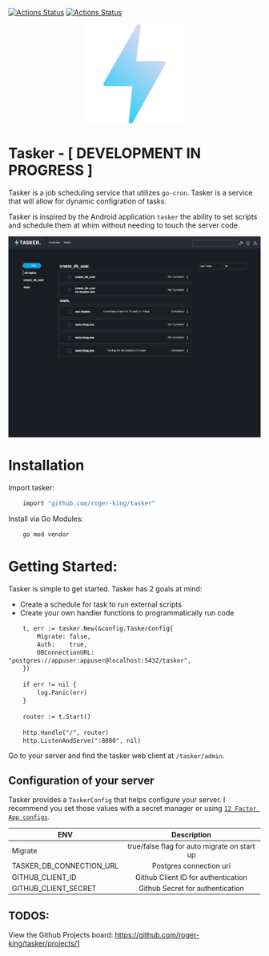 [![Actions Status](https://github.com/roger-king/tasker/workflows/Backend/badge.svg)](https://github.com/roger-king/tasker/actions)
[![Actions Status](https://github.com/roger-king/tasker/workflows/Frontend/badge.svg)](https://github.com/roger-king/tasker/actions)

<p align="center">
    <img src="./www/public/images/flash.png" width="200px">
</p>

# Tasker - [ DEVELOPMENT IN PROGRESS ]

Tasker is a job scheduling service that utilizes `go-cron`. Tasker is a service that will allow for dynamic configration of tasks.

Tasker is inspired by the Android application `tasker` the ability to set scripts and schedule them at whim without needing to touch the server code.

<img src="./static/wip_ui_v1.0.3.png" width="800px" align="center">

# Installation

Import tasker:

```bash
    import "github.com/roger-king/tasker"
```

Install via Go Modules:

```bash
    go mod vendor
```

# Getting Started:

Tasker is simple to get started. Tasker has 2 goals at mind:

- Create a schedule for task to run external scripts
- Create your own handler functions to programmatically run code

```golang
	t, err := tasker.New(&config.TaskerConfig{
		Migrate: false,
		Auth:    true,
		DBConnectionURL: "postgres://appuser:appuser@localhost:5432/tasker",
	})

	if err != nil {
		log.Panic(err)
	}

	router := t.Start()

	http.Handle("/", router)
	http.ListenAndServe(":8080", nil)
```

Go to your server and find the tasker web client at `/tasker/admin`.

## Configuration of your server

Tasker provides a `TaskerConfig` that helps configure your server. I recommend you set those values with a secret manager or using [`12 Factor App configs`](https://12factor.net/config).

| ENV                      |                 Description                  |
| ------------------------ | :------------------------------------------: |
| Migrate                  | true/false flag for auto migrate on start up |
| TASKER_DB_CONNECTION_URL |           Postgres connection uri            |
| GITHUB_CLIENT_ID         |     Github Client ID for authentication      |
| GITHUB_CLIENT_SECRET     |       Github Secret for authentication       |

## TODOS:

View the Github Projects board: https://github.com/roger-king/tasker/projects/1
